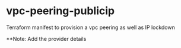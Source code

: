 # vpc-peering-publicip
Terraform manifest to provision a vpc peering as well as IP lockdown

**Note: Add the provider details 
